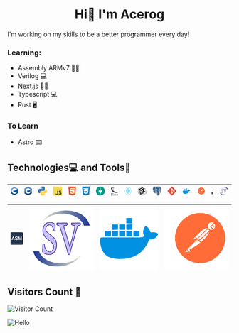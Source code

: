 <h1 align="center">Hi👋 I'm Acerog</h1>

I'm working on my skills to be a better programmer every day!

### Learning:
* Assembly ARMv7 👨‍💻
* Verilog 💻
* Next.js 👩‍💻
* Typescript 💻
* Rust 🖥️

### To Learn
* Astro ⌨️

## Technologies💻 and Tools🧰

| ![C](c-1.svg) | ![C++](c.svg) | ![Python](python-5.svg) | ![javascript](logo-javascript.svg) | ![HTML](html-1.svg) | ![CSS](css-3.svg) | ![FastAPI](fastapi-1.svg) | ![Flask](flask.svg) | ![React](react-2.svg) | ![Expo](expo-1.svg) | ![Postgres](postgresql.svg) | ![Git](git-icon.svg) | ![Docker](docker-4.svg) | ![Postman](postman.svg) | ![ARMv7 Assembly](assembly.svg) |  ![SystemVerilog](systemverilog.svg) |
|---------------------------------------------|----------------------------------------------|----------------------------------------------|----------------------------------------------|----------------------------------------------|----------------------------------------------|----------------------------------------------|----------------------------------------------|----------------------------------------------|----------------------------------------------|----------------------------------------------|----------------------------------------------|----------------------------------------------|----------------------------------------------|----------------------------------------------|----------------------------------------------|

| ![ARMv7 Assembly](assembly.svg) |  ![SystemVerilog](systemverilog.svg) | ![Docker](docker-4.svg) | ![Postman](postman.svg) |
|----------------------------------------------|----------------------------------------------|----------------------------------------------|----------------------------------------------|
## Visitors Count 👀

![Visitor Count](https://profile-counter.glitch.me/AleChris1/count.svg)

<img src="https://cdn.shopify.com/s/files/1/0518/5690/0276/products/LucyPeeker_720x.png?v=1665513381" alt="Hello"  width="100" height="100">
